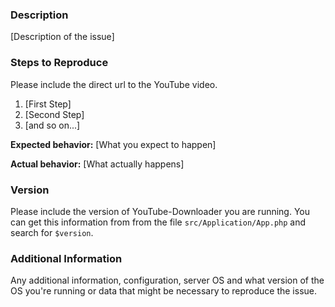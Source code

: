 <!--

Do you want to ask a question? Are you looking for support? The Gitter chat might be a better place for getting support: https://gitter.im/jeckman-YouTube-Downloader/Lobby

-->

### Description

[Description of the issue]

### Steps to Reproduce

Please include the direct url to the YouTube video.

1. [First Step]
2. [Second Step]
3. [and so on...]

**Expected behavior:** [What you expect to happen]

**Actual behavior:** [What actually happens]

### Version

Please include the version of YouTube-Downloader you are running. You can get this information from from the file `src/Application/App.php` and search for `$version`.

### Additional Information

Any additional information, configuration, server OS and what version of the OS you're running or data that might be necessary to reproduce the issue.
